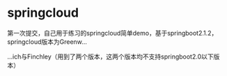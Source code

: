 # springcloud
第一次提交，自己用于练习的springcloud简单demo，基于springboot2.1.2，springcloud版本为Greenw…

…ich与Finchley（用到了两个版本，这两个版本均不支持springboot2.0以下版本）
